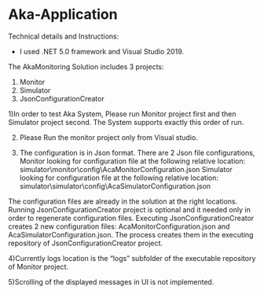 # Aka-Application
Technical details and Instructions:
* I used .NET 5.0 framework and Visual Studio 2019.

The  AkaMonitoring Solution includes 3 projects: 
1.	Monitor 
2.	Simulator 
3.	JsonConfigurationCreator

1)In order to test Aka System, Please run Monitor project first and then Simulator project second. The System supports exactly this order of run.

2) Please Run the monitor project only from Visual studio.

3) The configuration is in Json format. There are 2 Json file configurations, 
Monitor looking for configuration file at the following relative location:  
simulator\monitor\config\AcaMonitorConfiguration.json
Simulator looking for configuration file at the following relative location:
simulator\simulator\config\AcaSimulatorConfiguration.json

The configuration files are already in the solution at the right locations.
Running   JsonConfigurationCreator project is optional and it needed only in order to regenerate configuration files. 
Executing JsonConfigurationCreator creates 2 new configuration files:
AcaMonitorConfiguration.json and  AcaSimulatorConfiguration.json. 
The process creates them in the executing repository of JsonConfigurationCreator  project.

4)Currently logs location is the “logs” subfolder of the executable repository of Monitor project.

5)Scrolling of the displayed messages in UI is not implemented. 

